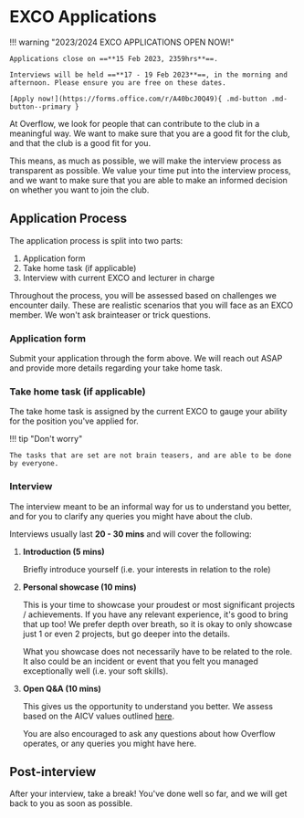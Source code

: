 # EXCO Applications

!!! warning "2023/2024 EXCO APPLICATIONS OPEN NOW!"

    Applications close on ==**15 Feb 2023, 2359hrs**==.

    Interviews will be held ==**17 - 19 Feb 2023**==, in the morning and afternoon. Please ensure you are free on these dates.

    [Apply now!](https://forms.office.com/r/A40bcJ0Q49){ .md-button .md-button--primary }

At Overflow, we look for people that can contribute to the club in a meaningful way. We want to make sure that you are a good fit for the club, and that the club is a good fit for you.

This means, as much as possible, we will make the interview process as transparent as possible. We value your time put into the interview process, and we want to make sure that you are able to make an informed decision on whether you want to join the club.

## Application Process

The application process is split into two parts:

1. Application form
2. Take home task (if applicable)
3. Interview with current EXCO and lecturer in charge

Throughout the process, you will be assessed based on challenges we encounter daily. These are realistic scenarios that you will face as an EXCO member. We won't ask brainteaser or trick questions.

### Application form

Submit your application through the form above. We will reach out ASAP and provide more details regarding your take home task.

### Take home task (if applicable)

The take home task is assigned by the current EXCO to gauge your ability for the position you've applied for.

!!! tip "Don't worry"

    The tasks that are set are not brain teasers, and are able to be done by everyone.

### Interview

The interview meant to be an informal way for us to understand you better, and for you to clarify any queries you might have about the club.

Interviews usually last **20 - 30 mins** and will cover the following:

1. **Introduction (5 mins)**
  
    Briefly introduce yourself (i.e. your interests in relation to the role)

2. **Personal showcase (10 mins)**

    This is your time to showcase your proudest or most significant projects / achievements. If you have any relevant experience, it's good to bring that up too! We prefer depth over breath, so it is okay to only showcase just 1 or even 2 projects, but go deeper into the details.

    What you showcase does not necessarily have to be related to the role. It also could be an incident or event that you felt you managed exceptionally well (i.e. your soft skills).

3. **Open Q&A (10 mins)**

    This gives us the opportunity to understand you better. We assess based on the AICV values outlined [here](https://open.gov.sg/careers/aicv).

    You are also encouraged to ask any questions about how Overflow operates, or any queries you might have here.

## Post-interview

After your interview, take a break! You've done well so far, and we will get back to you as soon as possible.
